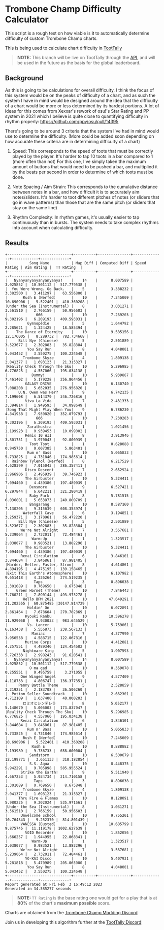 # Trombone Champ Difficulty Calculator

This script is a rough test on how viable is it to automatically determine difficulty of custom Trombone Champ charts.

This is being used to calculate chart difficulty in [TootTally](https://toottally.com/)

> **NOTE:** This branch will be live on TootTally through the [API](https://toottally.com/api/songs/), and will be used in the future as the basis for the global leaderboard.

## Background

As this is going to be calculations for overall difficulty, I think the focus of this system would be on the peaks of difficulty of a chart, and as such the system I have in mind would be designed around the idea that the difficulty of a chart would be more or less determined by its hardest portions. A lot of ideas for this comes from Xexxar's rework of osu!'s Star Rating and PP system in 2021 which I believe is quite close to quantifying difficulty in rhythm properly: https://github.com/ppy/osu/pull/14395

There's going to be around 3 criteria that the system I've had in mind would use to determine the difficulty. (More could be added soon depending on how accurate these criteria are in determining difficulty of a chart)

1. Speed: This corresponds to the speed of toots that must be correctly played by the player. It's harder to tap 10 toots in a bar compared to 1 (more often than not)
For this one, I've simply taken the maximum amount of buttons that would need to be pushed a bar, and multiplied it by the beats per second in order to determine of which toots must be done.

2. Note Spacing / Aim Strain: This corresponds to the cumulative distance between notes in a bar, and how difficult it is to accurately aim notes/sliders. It's harder to toot different pitches of notes (or sliders that go in wave patterns) than those that are the same pitch (or sliders that stay on the same line)

3. Rhythm Complexity: In rhythm games, it's usually easier to tap continuously than in bursts. The system needs to take complex rhythms into account when calculating difficulty.

## Results

```
+-----------------------------+----------+---------------+--------------+------------+-------------+
|          Song Name          | Map Diff | Computed Diff | Speed Rating | Aim Rating |  TT Rating  |
+-----------------------------+----------+---------------+--------------+------------+-------------+
|   Nyanyanyanyanyanyanya!    |    14    |      8.007589 |     3.025852 |  10.501112 |  517.779538 |
|  You Were Wrong. Go Back.   |    5     |      3.388232 |     3.382500 |   3.411297 |   63.556800 |
|       Rush E (Nerfed)       |    10    |      7.245009 |    10.690906 |   5.522401 |  410.360208 |
|Under the Sea (Instrumental) |    8     |      3.031271 |     3.561510 |   2.766159 |   50.956603 |
|             666             |    10    |      7.239203 |     9.302196 |   6.209193 |  409.593031 |
|         Gymnopédie          |    5     |      1.644792 |     2.285621 |   1.324425 |   18.585394 |
|    The Dance of Eternity    |    10    |      9.585156 |    12.176005 |   8.289732 |  782.734668 |
|     Bill Nye (Chinese)      |    5     |      2.501889 |     3.523677 |   2.302883 |   35.828384 |
|         You Say Run         |    8     |      4.048001 |     5.043452 |   3.550275 |  100.224648 |
|       Trombone Skyze        |    4     |      1.809138 |     2.041377 |   1.693123 |   21.315327 |
|Reality Check Through The Sku|    10    |      5.296985 |     6.776825 |   4.557066 |  195.034138 |
|           Dummy!            |    10    |      5.939867 |     7.461402 |   5.179228 |  256.864456 |
|        GALAXY DRIVE         |    10    |      6.130740 |     7.088208 |   5.652035 |  276.956820 |
|     U.N. Owen was Her?      |    9     |      6.742135 |     7.199608 |   6.514379 |  346.726816 |
|        Viva La Vida         |    7     |      2.431333 |     3.394814 |   1.949593 |   34.098649 |
|Song That Might Play When You|    9     |      6.786230 |     4.841938 |   7.930820 |  352.079793 |
|             666             |    10    |      7.239203 |     9.302196 |   6.209193 |  409.593031 |
|         Zarathustra         |    1     |      1.021456 |     1.199923 |   0.939453 |   10.099002 |
|        Remix 10 WII         |    8     |      3.913946 |     3.801751 |   3.970043 |   92.000939 |
|          Toot Toot          |    1     |      0.628088 |     0.945750 |   0.607385 |    5.863401 |
|         Rum n' Bass         |    10    |      5.065833 |     5.733825 |   4.731846 |  174.985614 |
|  Rainbow Tylenol (Nerfed)   |    8     |      6.217529 |     4.628399 |   7.015043 |  286.357411 |
|        Disco Descent        |    7     |      2.652924 |     2.966906 |   2.495939 |   39.746923 |
|        The Airbuster        |    10    |      5.324411 |     7.094460 |   4.439386 |  197.489039 |
|          Densmore           |    9     |      6.527421 |     6.297844 |   6.642211 |  321.280419 |
|          Baby Park          |    8     |      5.781515 |     6.036801 |   5.653873 |  240.800709 |
|          Bangarang          |    10    |      8.587160 |     7.130205 |   9.315639 |  608.353974 |
|       Waterfall Cave        |    6     |      3.194851 |     3.259371 |   3.170961 |   56.472220 |
|     Bill Nye (Chinese)      |    5     |      2.501889 |     3.523677 |   2.302883 |   35.828384 |
|      We're Not Alright      |    7     |      3.567681 |     5.239064 |   2.732011 |   72.484461 |
|           Warm-Up           |    1     |      1.323517 |     2.038077 |   0.983521 |   13.882296 |
|        The Airbuster        |    10    |      5.324411 |     7.094460 |   4.439386 |  197.489039 |
|      Renai Circulation      |    6     |      3.846101 |     3.844684 |   3.846861 |   87.981405 |
|Harder, Better, Faster, Stron|    8     |      4.614861 |     4.894195 |   4.475195 |  139.158465 |
|Exit This Earth's Atomosphere|    10    |      6.107982 |     9.651418 |   4.336264 |  274.519235 |
|            Taps             |    3     |      0.896038 |     1.301089 |   0.769650 |    8.675848 |
|    Green Hornet (Theme)     |    10    |      7.846443 |     7.760211 |   7.890144 |  493.973278 |
|       Hello BPM 2021        |    10    |     47.649291 |    21.202555 |  60.875485 |30147.814729 |
|         Holdin' On          |    10    |      6.072891 |     2.861464 |   7.678604 |  270.782869 |
|        Kyouki Ranbu         |    10    |     10.596278 |    11.929050 |   9.930033 |  983.645529 |
|         Vs. Lancer          |    10    |      5.759061 |     6.163438 |   5.556873 |  238.567133 |
|           Maniac            |    7     |      4.377990 |     3.956538 |   4.588715 |  122.067816 |
|        Murine Corps         |    10    |      4.412081 |     4.257551 |   4.489346 |  124.454682 |
|       Nightmare King        |    5     |      3.907593 |     5.726333 |   2.998243 |   91.620541 |
|   Nyanyanyanyanyanyanya!    |    14    |      8.007589 |     3.025852 |  10.501112 |  517.779538 |
|          O ma gad           |    10    |      0.359078 |     0.255551 |   0.495759 |    3.271055 |
|      One Winged Angel       |    9     |      4.577409 |     4.118733 |   4.806747 |  136.377351 |
|     Penny Battle Theme      |    5     |      2.528859 |     3.219251 |   2.183708 |   36.506260 |
|  Potion Seller Soundtrack   |    10    |      2.662301 |     4.712109 |   1.637400 |   40.000203 |
|       ロミオとシンデレラ       |    8     |      5.052177 |     5.148679 |   5.006003 |  173.837047 |
|Reality Check Through The Sku|    10    |      5.296985 |     6.776825 |   4.557066 |  195.034138 |
|      Renai Circulation      |    6     |      3.846101 |     3.844684 |   3.846861 |   87.981405 |
|         Rum n' Bass         |    10    |      5.065833 |     5.733825 |   4.731846 |  174.985614 |
|       Rush E (Nerfed)       |    10    |      7.245009 |    10.690906 |   5.522401 |  410.360208 |
|           Rush E            |    10    |      8.888882 |     7.193989 |   9.736733 |  658.600004 |
|          Sandstorm          |    10    |      6.500679 |    12.199771 |   3.651133 |  318.182854 |
|          S.S. Aqua          |    10    |      8.448375 |     5.942291 |   9.705898 |  585.955524 |
|      Strike the Earth!      |    9     |      5.511940 |     4.667253 |   5.934734 |  214.710158 |
|            Taps             |    3     |      0.896038 |     1.301089 |   0.769650 |    8.675848 |
|       Trombone Skyze        |    4     |      1.809138 |     2.041377 |   1.693123 |   21.315327 |
|     Thru Fire & Flames      |    10    |      8.128091 |     5.980225 |   9.202024 |  535.971661 |
|Under the Sea (Instrumental) |    8     |      3.031271 |     3.561510 |   2.766159 |   50.956603 |
|      Unwelcome School       |    10    |      9.755201 |    10.764343 |   9.252370 |  814.801439 |
|      VANESSA (Busted)       |    10    |     10.685799 |     9.875745 |  11.119178 | 1002.627639 |
|        VOID Recorder        |    10    |      1.852056 |     1.666257 |   1.944955 |   22.068341 |
|           Warm-Up           |    1     |      1.323517 |     2.038077 |   0.983521 |   13.882296 |
|      We're Not Alright      |    7     |      3.567681 |     5.239064 |   2.732011 |   72.484461 |
|        YO-KAI Disco         |    10    |      5.407931 |     5.281818 |   5.470989 |  205.065000 |
|         You Say Run         |    8     |      4.048001 |     5.043452 |   3.550275 |  100.224648 |
+-----------------------------+----------+---------------+--------------+------------+-------------+
Report generated at Fri Feb  3 16:49:12 2023
Generated in 34.585277 seconds
```

> **NOTE:** `TT Rating` is the base rating one would get for a play that is at **80%** of the chart's **maximum possible** score.

Charts are obtained from the [Trombone Champ Modding Discord](https://discord.gg/KVzKRsbetJ)

Join us in developing this algorithm further at the [TootTally Discord](https://discord.gg/9jQmVEDVTp)
